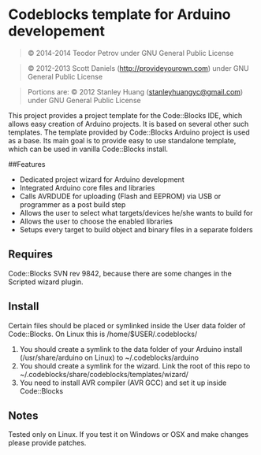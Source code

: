 # Codeblocks template for Arduino developement
> &copy; 2014-2014 Teodor Petrov
> under GNU General Public License

> &copy; 2012-2013 Scott Daniels (<http://provideyourown.com>)
> under GNU General Public License

> Portions are: &copy; 2012 Stanley Huang (<stanleyhuangyc@gmail.com>)
> under GNU General Public License

This project provides a project template for the Code::Blocks IDE, which allows easy creation of Arduino projects.
It is based on several other such templates. The template provided by Code::Blocks Arduino project is used as a base.
Its main goal is to provide easy to use standalone template, which can be used in vanilla Code::Blocks install.

##Features

* Dedicated project wizard for Arduino development
* Integrated Arduino core files and libraries
* Calls AVRDUDE for uploading (Flash and EEPROM) via USB or programmer as a post build step
* Allows the user to select what targets/devices he/she wants to build for
* Allows the user to choose the enabled libraries
* Setups every target to build object and binary files in a separate folders

## Requires

Code::Blocks SVN rev 9842, because there are some changes in the Scripted wizard plugin.

## Install

Certain files should be placed or symlinked inside the User data folder of Code::Blocks.
On Linux this is /home/$USER/.codeblocks/

1. You should create a symlink to the data folder of your Arduino install (/usr/share/arduino on Linux) to ~/.codeblocks/arduino
2. You should create a symlink for the wizard. Link the root of this repo to ~/.codeblocks/share/codeblocks/templates/wizard/
3. You need to install AVR compiler (AVR GCC) and set it up inside Code::Blocks

## Notes

Tested only on Linux. If you test it on Windows or OSX and make changes please provide patches.
